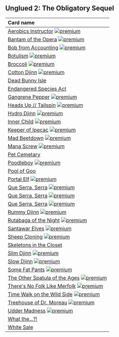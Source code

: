 ## Unglued 2: The Obligatory Sequel

| Card name |
| :-------- |
| [Aerobics Instructor](https://github.com/mtgenius/uncube/raw/main/cards/unglued-2-the-obligatory-sequel/aerobics-instructor.png) [![premium](https://user-images.githubusercontent.com/343837/83360751-a631d080-a338-11ea-80c6-110971103bf4.png)](https://github.com/mtgenius/uncube) |
| [Bantam of the Opera](https://github.com/mtgenius/uncube/raw/main/cards/unglued-2-the-obligatory-sequel/bantam-of-the-opera.png) [![premium](https://user-images.githubusercontent.com/343837/83360751-a631d080-a338-11ea-80c6-110971103bf4.png)](https://github.com/mtgenius/uncube) |
| [Bob from Accounting](https://github.com/mtgenius/uncube/raw/main/cards/unglued-2-the-obligatory-sequel/bob-from-accounting.png) [![premium](https://user-images.githubusercontent.com/343837/83360751-a631d080-a338-11ea-80c6-110971103bf4.png)](https://github.com/mtgenius/uncube) |
| [Botulism](https://github.com/mtgenius/uncube/raw/main/cards/unglued-2-the-obligatory-sequel/botulism.png) [![premium](https://user-images.githubusercontent.com/343837/83360751-a631d080-a338-11ea-80c6-110971103bf4.png)](https://github.com/mtgenius/uncube) |
| [Broccoli](https://github.com/mtgenius/uncube/raw/main/cards/unglued-2-the-obligatory-sequel/broccoli.png) [![premium](https://user-images.githubusercontent.com/343837/83360751-a631d080-a338-11ea-80c6-110971103bf4.png)](https://github.com/mtgenius/uncube) |
| [Cotton Djinn](https://github.com/mtgenius/uncube/raw/main/cards/unglued-2-the-obligatory-sequel/cotton-djinn.png) [![premium](https://user-images.githubusercontent.com/343837/83360751-a631d080-a338-11ea-80c6-110971103bf4.png)](https://github.com/mtgenius/uncube) |
| [Dead Bunny Isle](https://github.com/mtgenius/uncube/raw/main/cards/unglued-2-the-obligatory-sequel/dead-bunny-isle.png) |
| [Endangered Species Act](https://github.com/mtgenius/uncube/raw/main/cards/unglued-2-the-obligatory-sequel/endangered-species-act.png) |
| [Gangrene Pepper](https://github.com/mtgenius/uncube/raw/main/cards/unglued-2-the-obligatory-sequel/gangrene-pepper.png) [![premium](https://user-images.githubusercontent.com/343837/83360751-a631d080-a338-11ea-80c6-110971103bf4.png)](https://github.com/mtgenius/uncube) |
| [Heads Up // Tailspin](https://github.com/mtgenius/uncube/raw/main/cards/unglued-2-the-obligatory-sequel/heads-up-tailspin.png) [![premium](https://user-images.githubusercontent.com/343837/83360751-a631d080-a338-11ea-80c6-110971103bf4.png)](https://github.com/mtgenius/uncube) |
| [Hydro Djinn](https://github.com/mtgenius/uncube/raw/main/cards/unglued-2-the-obligatory-sequel/hydro-djinn.png) [![premium](https://user-images.githubusercontent.com/343837/83360751-a631d080-a338-11ea-80c6-110971103bf4.png)](https://github.com/mtgenius/uncube) |
| [Inner Child](https://github.com/mtgenius/uncube/raw/main/cards/unglued-2-the-obligatory-sequel/inner-child.png) [![premium](https://user-images.githubusercontent.com/343837/83360751-a631d080-a338-11ea-80c6-110971103bf4.png)](https://github.com/mtgenius/uncube) |
| [Keeper of Ipecac](https://github.com/mtgenius/uncube/raw/main/cards/unglued-2-the-obligatory-sequel/keeper-of-ipecac.png) [![premium](https://user-images.githubusercontent.com/343837/83360751-a631d080-a338-11ea-80c6-110971103bf4.png)](https://github.com/mtgenius/uncube) |
| [Mad Beetdown](https://github.com/mtgenius/uncube/raw/main/cards/unglued-2-the-obligatory-sequel/mad-beetdown.png) [![premium](https://user-images.githubusercontent.com/343837/83360751-a631d080-a338-11ea-80c6-110971103bf4.png)](https://github.com/mtgenius/uncube) |
| [Mana Screw](https://github.com/mtgenius/uncube/raw/main/cards/unglued-2-the-obligatory-sequel/mana-screw.png) [![premium](https://user-images.githubusercontent.com/343837/83360751-a631d080-a338-11ea-80c6-110971103bf4.png)](https://github.com/mtgenius/uncube) |
| [Pet Cemetary](https://github.com/mtgenius/uncube/raw/main/cards/unglued-2-the-obligatory-sequel/pet-cemetary.png) |
| [Poodleboy](https://github.com/mtgenius/uncube/raw/main/cards/unglued-2-the-obligatory-sequel/poodleboy.png) [![premium](https://user-images.githubusercontent.com/343837/83360751-a631d080-a338-11ea-80c6-110971103bf4.png)](https://github.com/mtgenius/uncube) |
| [Pool of Goo](https://github.com/mtgenius/uncube/raw/main/cards/unglued-2-the-obligatory-sequel/pool-of-goo.png) |
| [Portal Elf](https://github.com/mtgenius/uncube/raw/main/cards/unglued-2-the-obligatory-sequel/portal-elf.png) [![premium](https://user-images.githubusercontent.com/343837/83360751-a631d080-a338-11ea-80c6-110971103bf4.png)](https://github.com/mtgenius/uncube) |
| [Que Serra, Serra](https://github.com/mtgenius/uncube/raw/main/cards/unglued-2-the-obligatory-sequel/que-serra-serra.png) [![premium](https://user-images.githubusercontent.com/343837/83360751-a631d080-a338-11ea-80c6-110971103bf4.png)](https://github.com/mtgenius/uncube) |
| [Que Serra, Serra](https://github.com/mtgenius/uncube/raw/main/cards/unglued-2-the-obligatory-sequel/que-serra-serra2.png) [![premium](https://user-images.githubusercontent.com/343837/83360751-a631d080-a338-11ea-80c6-110971103bf4.png)](https://github.com/mtgenius/uncube) |
| [Que Serra, Serra](https://github.com/mtgenius/uncube/raw/main/cards/unglued-2-the-obligatory-sequel/que-serra-serra3.png) [![premium](https://user-images.githubusercontent.com/343837/83360751-a631d080-a338-11ea-80c6-110971103bf4.png)](https://github.com/mtgenius/uncube) |
| [Rummy Djinn](https://github.com/mtgenius/uncube/raw/main/cards/unglued-2-the-obligatory-sequel/rummy-djinn.png) [![premium](https://user-images.githubusercontent.com/343837/83360751-a631d080-a338-11ea-80c6-110971103bf4.png)](https://github.com/mtgenius/uncube) |
| [Rutabaga of the Night](https://github.com/mtgenius/uncube/raw/main/cards/unglued-2-the-obligatory-sequel/rutabaga-of-the-night.png) [![premium](https://user-images.githubusercontent.com/343837/83360751-a631d080-a338-11ea-80c6-110971103bf4.png)](https://github.com/mtgenius/uncube) |
| [Santawar Elves](https://github.com/mtgenius/uncube/raw/main/cards/unglued-2-the-obligatory-sequel/santawar-elves.png) [![premium](https://user-images.githubusercontent.com/343837/83360751-a631d080-a338-11ea-80c6-110971103bf4.png)](https://github.com/mtgenius/uncube) |
| [Sheep Cloning](https://github.com/mtgenius/uncube/raw/main/cards/unglued-2-the-obligatory-sequel/sheep-cloning.png) [![premium](https://user-images.githubusercontent.com/343837/83360751-a631d080-a338-11ea-80c6-110971103bf4.png)](https://github.com/mtgenius/uncube) |
| [Skeletons in the Closet](https://github.com/mtgenius/uncube/raw/main/cards/unglued-2-the-obligatory-sequel/skeletons-in-the-closet.png) |
| [Slim Djinn](https://github.com/mtgenius/uncube/raw/main/cards/unglued-2-the-obligatory-sequel/slim-djinn.png) [![premium](https://user-images.githubusercontent.com/343837/83360751-a631d080-a338-11ea-80c6-110971103bf4.png)](https://github.com/mtgenius/uncube) |
| [Slow Djinn](https://github.com/mtgenius/uncube/raw/main/cards/unglued-2-the-obligatory-sequel/slow-djinn.png) [![premium](https://user-images.githubusercontent.com/343837/83360751-a631d080-a338-11ea-80c6-110971103bf4.png)](https://github.com/mtgenius/uncube) |
| [Some Fat Pants](https://github.com/mtgenius/uncube/raw/main/cards/unglued-2-the-obligatory-sequel/some-fat-pants.png) [![premium](https://user-images.githubusercontent.com/343837/83360751-a631d080-a338-11ea-80c6-110971103bf4.png)](https://github.com/mtgenius/uncube) |
| [The Other Spatula of the Ages](https://github.com/mtgenius/uncube/raw/main/cards/unglued-2-the-obligatory-sequel/the-other-spatula-of-the-ages.png) [![premium](https://user-images.githubusercontent.com/343837/83360751-a631d080-a338-11ea-80c6-110971103bf4.png)](https://github.com/mtgenius/uncube) |
| [There's No Folk Like Merfolk](https://github.com/mtgenius/uncube/raw/main/cards/unglued-2-the-obligatory-sequel/theres-no-folk-like-merfolk.png) [![premium](https://user-images.githubusercontent.com/343837/83360751-a631d080-a338-11ea-80c6-110971103bf4.png)](https://github.com/mtgenius/uncube) |
| [Time Walk on the Wild Side](https://github.com/mtgenius/uncube/raw/main/cards/unglued-2-the-obligatory-sequel/time-walk-on-the-wild-side.png) [![premium](https://user-images.githubusercontent.com/343837/83360751-a631d080-a338-11ea-80c6-110971103bf4.png)](https://github.com/mtgenius/uncube) |
| [Treehouse of Dr. Moreau](https://github.com/mtgenius/uncube/raw/main/cards/unglued-2-the-obligatory-sequel/treehouse-of-dr-moreau.png) [![premium](https://user-images.githubusercontent.com/343837/83360751-a631d080-a338-11ea-80c6-110971103bf4.png)](https://github.com/mtgenius/uncube) |
| [Udder Madness](https://github.com/mtgenius/uncube/raw/main/cards/unglued-2-the-obligatory-sequel/udder-madness.png) [![premium](https://user-images.githubusercontent.com/343837/83360751-a631d080-a338-11ea-80c6-110971103bf4.png)](https://github.com/mtgenius/uncube) |
| [What the...?!](https://github.com/mtgenius/uncube/raw/main/cards/unglued-2-the-obligatory-sequel/what-the.png) |
| [White Sale](https://github.com/mtgenius/uncube/raw/main/cards/unglued-2-the-obligatory-sequel/white-sale.png) |
